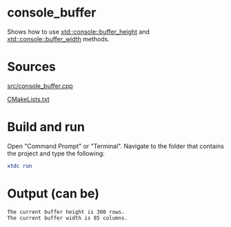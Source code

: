 # console_buffer

Shows how to use [xtd::console::buffer_height](../../../../src/xtd.core/include/xtd/console.h) and [xtd::console::buffer_width](../../../../src/xtd.core/include/xtd/basic_console.h) methods.

# Sources

[src/console_buffer.cpp](src/console_buffer.cpp)

[CMakeLists.txt](CMakeLists.txt)

# Build and run

Open "Command Prompt" or "Terminal". Navigate to the folder that contains the project and type the following:

```cmake
xtdc run
```

# Output (can be)

```
The current buffer height is 300 rows.
The current buffer width is 85 columns.
```
